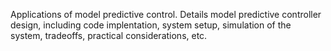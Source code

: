 Applications of model predictive control. Details model predictive controller design, including code implentation, system setup, simulation of the system, tradeoffs, practical considerations, etc.